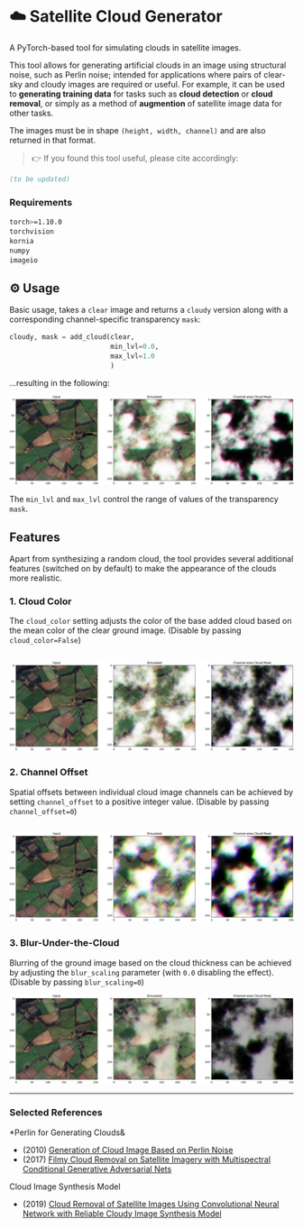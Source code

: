 # :cloud: Satellite Cloud Generator
A PyTorch-based tool for simulating clouds in satellite images.

This tool allows for generating artificial clouds in an image using structural noise, such as Perlin noise; intended for applications where pairs of clear-sky and cloudy images are required or useful.
For example, it can be used to **generating training data** for tasks such as **cloud detection** or **cloud removal**, or simply as a method of **augmention** of satellite image data for other tasks.

The images must be in shape `(height, width, channel)` and are also returned in that format.

> :point_right: If you found this tool useful, please cite accordingly:
```bibtex
(to be updated)
```

### Requirements
```bash
torch>=1.10.0
torchvision
kornia
numpy
imageio
```

## :gear: Usage
Basic usage, takes a `clear` image and returns a `cloudy` version along with a corresponding channel-specific transparency `mask`:
```python
cloudy, mask = add_cloud(clear,
                         min_lvl=0.0,
                         max_lvl=1.0
                         )
```
...resulting in the following:

![Basic Example](imgs/thick_cloud.png)

The `min_lvl` and `max_lvl` control the range of values of the transparency `mask`.

## Features
Apart from synthesizing a random cloud, the tool provides several additional features (switched on by default) to make the appearance of the clouds more realistic.

### 1. Cloud Color
The `cloud_color` setting adjusts the color of the base added cloud based on the mean color of the clear ground image. (Disable by passing `cloud_color=False`)

![Cloud Color](imgs/cloud_color.png)
---
### 2. Channel Offset
Spatial offsets between individual cloud image channels can be achieved by setting `channel_offset` to a positive integer value. (Disable by passing `channel_offset=0`)

![Channel Offset](imgs/channel_offset.png)
---
### 3. Blur-Under-the-Cloud
Blurring of the ground image based on the cloud thickness can be achieved by adjusting the `blur_scaling` parameter (with `0.0` disabling the effect). (Disable by passing `blur_scaling=0`)

![Blur](imgs/back_blur.png)

---
### Selected References

*Perlin for Generating Clouds&
* (2010) [Generation of Cloud Image Based on Perlin Noise ](https://ieeexplore.ieee.org/document/5694143)
* (2017) [Filmy Cloud Removal on Satellite Imagery with Multispectral Conditional Generative Adversarial Nets](https://arxiv.org/abs/1710.04835)

Cloud Image Synthesis Model
* (2019) [Cloud Removal of Satellite Images Using Convolutional Neural Network with Reliable Cloudy Image Synthesis Model](https://ieeexplore.ieee.org/document/8803666)